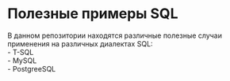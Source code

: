 # Полезные примеры SQL
  
В данном репозитории находятся различные полезные случаи применения на различных диалектах SQL:  
    - T-SQL  
    - MySQL  
    - PostgreeSQL  

